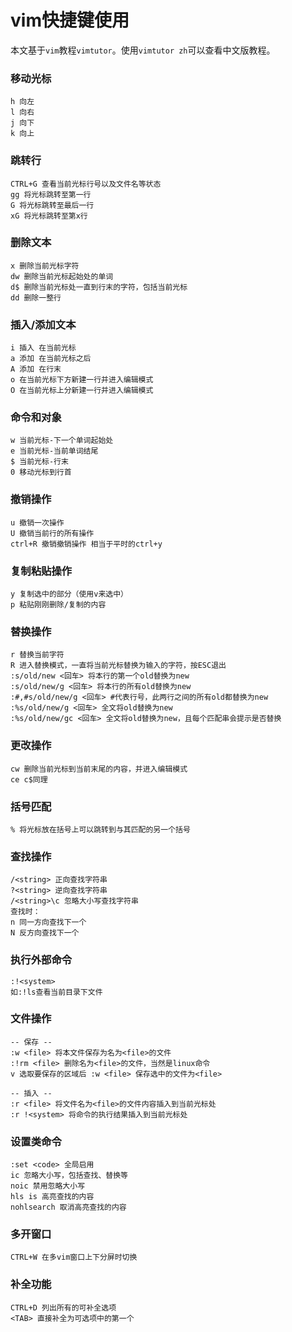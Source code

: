 # vim快捷键使用

本文基于`vim`教程`vimtutor`。使用`vimtutor zh`可以查看中文版教程。

### 移动光标

```vim
h 向左
l 向右
j 向下
k 向上
```

### 跳转行

```vim
CTRL+G 查看当前光标行号以及文件名等状态
gg 将光标跳转至第一行
G 将光标跳转至最后一行
xG 将光标跳转至第x行
```

### 删除文本

```vim
x 删除当前光标字符
dw 删除当前光标起始处的单词
d$ 删除当前光标处一直到行末的字符，包括当前光标
dd 删除一整行
```

### 插入/添加文本

```vim
i 插入 在当前光标
a 添加 在当前光标之后
A 添加 在行末
o 在当前光标下方新建一行并进入编辑模式
O 在当前光标上分新建一行并进入编辑模式
```

### 命令和对象

```vim
w 当前光标-下一个单词起始处
e 当前光标-当前单词结尾
$ 当前光标-行末
0 移动光标到行首
```

### 撤销操作

```vim
u 撤销一次操作
U 撤销当前行的所有操作
ctrl+R 撤销撤销操作 相当于平时的ctrl+y
```

### 复制粘贴操作

```vim
y 复制选中的部分（使用v来选中）
p 粘贴刚刚删除/复制的内容
```

### 替换操作

```vim
r 替换当前字符
R 进入替换模式，一直将当前光标替换为输入的字符，按ESC退出
:s/old/new <回车> 将本行的第一个old替换为new
:s/old/new/g <回车> 将本行的所有old替换为new
:#,#s/old/new/g <回车> #代表行号，此两行之间的所有old都替换为new
:%s/old/new/g <回车> 全文将old替换为new
:%s/old/new/gc <回车> 全文将old替换为new，且每个匹配串会提示是否替换
```

### 更改操作

```vim
cw 删除当前光标到当前末尾的内容，并进入编辑模式
ce c$同理
```

### 括号匹配

```vim
% 将光标放在括号上可以跳转到与其匹配的另一个括号
```

### 查找操作

```vim
/<string> 正向查找字符串
?<string> 逆向查找字符串
/<string>\c 忽略大小写查找字符串
查找时：
n 同一方向查找下一个
N 反方向查找下一个
```

### 执行外部命令

```vim
:!<system>
如:!ls查看当前目录下文件
```

### 文件操作

```vim
-- 保存 --
:w <file> 将本文件保存为名为<file>的文件
:!rm <file> 删除名为<file>的文件，当然是linux命令
v 选取要保存的区域后 :w <file> 保存选中的文件为<file>

-- 插入 -- 
:r <file> 将文件名为<file>的文件内容插入到当前光标处
:r !<system> 将命令的执行结果插入到当前光标处
```

### 设置类命令

```vim
:set <code> 全局启用
ic 忽略大小写，包括查找、替换等
noic 禁用忽略大小写
hls is 高亮查找的内容
nohlsearch 取消高亮查找的内容
```

### 多开窗口

```vim
CTRL+W 在多vim窗口上下分屏时切换
```

### 补全功能

```vim
CTRL+D 列出所有的可补全选项
<TAB> 直接补全为可选项中的第一个
```


